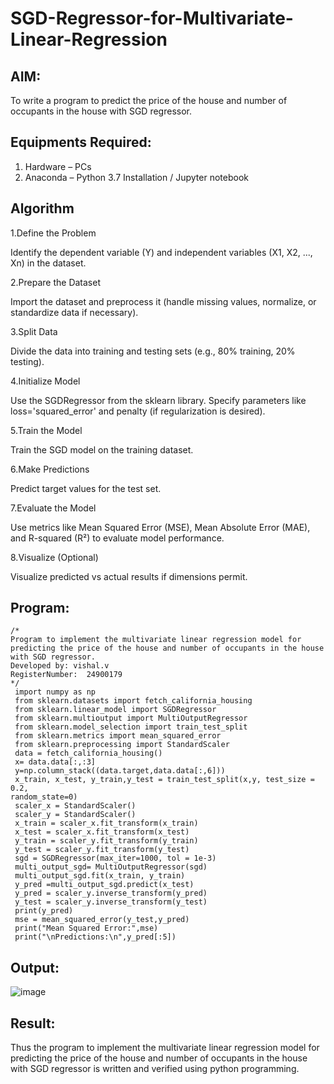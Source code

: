 # SGD-Regressor-for-Multivariate-Linear-Regression

## AIM:
To write a program to predict the price of the house and number of occupants in the house with SGD regressor.

## Equipments Required:
1. Hardware – PCs
2. Anaconda – Python 3.7 Installation / Jupyter notebook

## Algorithm
1.Define the Problem

Identify the dependent variable (Y) and independent variables (X1, X2, ..., Xn) in the dataset.

2.Prepare the Dataset

Import the dataset and preprocess it (handle missing values, normalize, or standardize data if necessary).

3.Split Data

Divide the data into training and testing sets (e.g., 80% training, 20% testing).

4.Initialize Model

Use the SGDRegressor from the sklearn library. Specify parameters like loss='squared_error' and penalty (if regularization is desired).

5.Train the Model

Train the SGD model on the training dataset.

6.Make Predictions

Predict target values for the test set.

7.Evaluate the Model

Use metrics like Mean Squared Error (MSE), Mean Absolute Error (MAE), and R-squared (R²) to evaluate model performance.

8.Visualize (Optional)

Visualize predicted vs actual results if dimensions permit.


## Program:
```
/*
Program to implement the multivariate linear regression model for predicting the price of the house and number of occupants in the house with SGD regressor.
Developed by: vishal.v
RegisterNumber:  24900179
*/
 import numpy as np
 from sklearn.datasets import fetch_california_housing
 from sklearn.linear_model import SGDRegressor
 from sklearn.multioutput import MultiOutputRegressor
 from sklearn.model_selection import train_test_split
 from sklearn.metrics import mean_squared_error
 from sklearn.preprocessing import StandardScaler
 data = fetch_california_housing()
 x= data.data[:,:3]
 y=np.column_stack((data.target,data.data[:,6]))
 x_train, x_test, y_train,y_test = train_test_split(x,y, test_size = 0.2, 
random_state=0)
 scaler_x = StandardScaler()
 scaler_y = StandardScaler()
 x_train = scaler_x.fit_transform(x_train)
 x_test = scaler_x.fit_transform(x_test)
 y_train = scaler_y.fit_transform(y_train)
 y_test = scaler_y.fit_transform(y_test)
 sgd = SGDRegressor(max_iter=1000, tol = 1e-3)
 multi_output_sgd= MultiOutputRegressor(sgd)
 multi_output_sgd.fit(x_train, y_train)
 y_pred =multi_output_sgd.predict(x_test)
 y_pred = scaler_y.inverse_transform(y_pred)
 y_test = scaler_y.inverse_transform(y_test)
 print(y_pred)
 mse = mean_squared_error(y_test,y_pred)
 print("Mean Squared Error:",mse)
 print("\nPredictions:\n",y_pred[:5])
```
## Output:
![image](https://github.com/user-attachments/assets/0f059952-5a85-4c78-9a8a-328c8636d7a7)




## Result:
Thus the program to implement the multivariate linear regression model for predicting the price of the house and number of occupants in the house with SGD regressor is written and verified using python programming.
